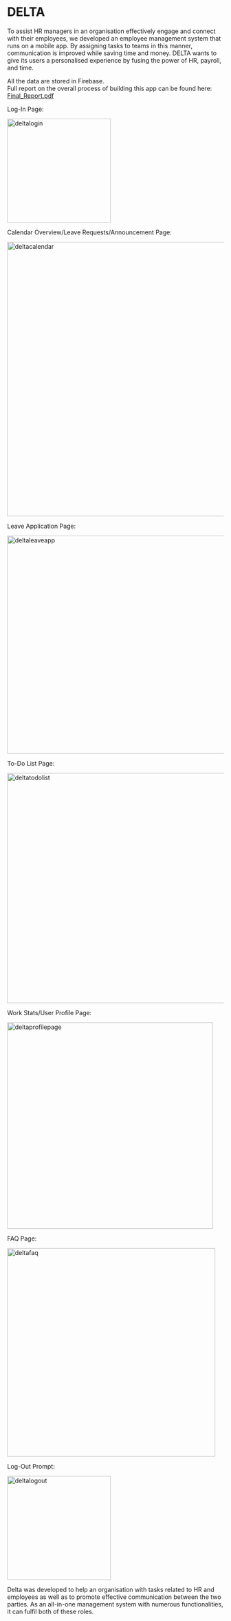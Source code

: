 # DELTA
 
To assist HR managers in an organisation effectively engage and connect with their employees, we developed an employee management system that runs on a mobile app. By assigning tasks to teams in this manner, communication is improved while saving time and money. DELTA wants to give its users a personalised experience by fusing the power of HR, payroll, and time.

All the data are stored in Firebase.  
Full report on the overall process of building this app can be found here: [Final_Report.pdf](https://github.com/rizfebriansyah/DELTA/files/9805561/Final_Report.pdf)


Log-In Page:

<img width="241" alt="deltalogin" src="https://user-images.githubusercontent.com/88428142/196210179-cfb35c2a-5da5-4990-8e69-7d78a5566c28.png">

Calendar Overview/Leave Requests/Announcement Page:

<img width="637" alt="deltacalendar" src="https://user-images.githubusercontent.com/88428142/196210218-3a3d1444-e8a7-4d6b-b40b-86882a680f03.png">

Leave Application Page: 

<img width="506" alt="deltaleaveapp" src="https://user-images.githubusercontent.com/88428142/196210244-3bf96d46-658d-452e-9eeb-dc5f7c8442d0.png">

To-Do List Page:

<img width="534" alt="deltatodolist" src="https://user-images.githubusercontent.com/88428142/196210266-050d79dd-8bff-4296-a4d8-4f21a82c2bc2.png">

Work Stats/User Profile Page:

<img width="479" alt="deltaprofilepage" src="https://user-images.githubusercontent.com/88428142/196210296-53c37563-8e32-490c-ac93-df7dde14875d.png">

FAQ Page:

<img width="484" alt="deltafaq" src="https://user-images.githubusercontent.com/88428142/196210325-592d23e0-bc90-42ca-a5f8-953f93e35436.png">

Log-Out Prompt:

<img width="241" alt="deltalogout" src="https://user-images.githubusercontent.com/88428142/196210336-438a1dbb-a813-4a3d-b507-33abaa7724e0.png">

Delta was developed to help an organisation with tasks related to HR and employees as well as to promote effective communication between the two parties. As an all-in-one management system with numerous functionalities, it can fulfil both of these roles.

